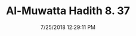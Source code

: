 ---
title        : "Al-Muwatta Hadith 8. 37"
date         : 7/25/2018 12:29:11 PM
draft        : false
type         : "hadith"
layout       : "hadith"
BookCode     : "AMH"
VolumeNumber : "8"
HadithNumber : "37"
categories  :  ["Prayer, Congregation - Permission for a Woman to Pray in a Shift and Head-Covering"]
---